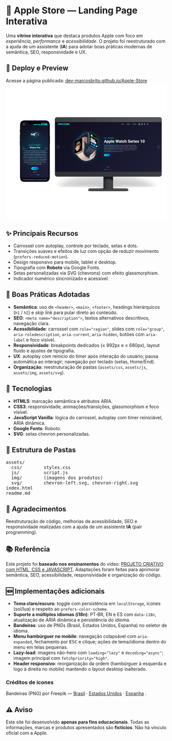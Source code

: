 <h1>🍏 Apple Store — Landing Page Interativa</h1>

<p>
  Uma <strong>vitrine interativa</strong> que destaca produtos Apple com foco em
  <em>experiência</em>, <em>performance</em> e <em>acessibilidade</em>. O projeto foi
  reestruturado com a ajuda de um assistente (<strong>IA</strong>) para adotar boas práticas modernas de semântica, SEO, responsividade e UX.
</p>

<h2>🔗 Deploy e Preview</h2>
<p>
  Acesse a página publicada: 
  <a href="https://dev-marcosbrito.github.io/Apple-Store/" target="_blank" rel="noopener noreferrer">dev-marcosbrito.github.io/Apple-Store</a> 
  
  <img src="https://github.com/Dev-MarcosBrito/Apple-Store/blob/main/assets/img/preview-1.png?raw=true" alt="img-preview">
</p>

<h2>✨ Principais Recursos</h2>
<ul>
  <li>Carrossel com autoplay, controle por teclado, setas e dots.</li>
  <li>Transições suaves e efeitos de luz com opção de reduzir movimento (<code>prefers-reduced-motion</code>).</li>
  <li>Design responsivo para mobile, tablet e desktop.</li>
  <li>Tipografia com <strong>Roboto</strong> via Google Fonts.</li>
  <li>Setas personalizadas via SVG (chevrons) com efeito glassmorphism.</li>
  <li>Indicador numérico sincronizado e acessível.</li>
</ul>

<h2>🧭 Boas Práticas Adotadas</h2>
<ul>
  <li><strong>Semântica</strong>: uso de <code>&lt;header&gt;</code>, <code>&lt;main&gt;</code>, <code>&lt;footer&gt;</code>, headings hierárquicos (<code>h1</code> / <code>h2</code>) e <em>skip link</em> para pular direto ao conteúdo.</li>
  <li><strong>SEO</strong>: <code>&lt;meta name="description"&gt;</code>, textos alternativos descritivos, navegação clara.</li>
  <li><strong>Acessibilidade</strong>: carrossel com <code>role="region"</code>, slides com <code>role="group"</code>, <code>aria-roledescription</code>, <code>aria-current</code>, <code>aria-hidden</code>, botões com <code>aria-label</code> e foco visível.</li>
  <li><strong>Responsividade</strong>: breakpoints dedicados (≤ 992px e ≤ 680px), layout fluido e ajustes de tipografia.</li>
  <li><strong>UX</strong>: autoplay com reinício do timer após interação do usuário; pausa automática ao interagir; navegação por teclado (setas, Home/End).</li>
  <li><strong>Organização</strong>: reestruturação de pastas (<code>assets/css</code>, <code>assets/js</code>, <code>assets/img</code>, <code>assets/svg</code>).</li>
</ul>

<h2>🧩 Tecnologias</h2>
<ul>
  <li><strong>HTML5</strong>: marcação semântica e atributos ARIA.</li>
  <li><strong>CSS3</strong>: responsividade, animações/transições, glassmorphism e foco visível.</li>
  <li><strong>JavaScript Vanilla</strong>: lógica do carrossel, autoplay com timer reiniciável, ARIA dinâmica.</li>
  <li><strong>Google Fonts</strong>: Roboto.</li>
  <li><strong>SVG</strong>: setas chevron personalizadas.</li>
</ul>

<h2>📁 Estrutura de Pastas</h2>
<pre>
assets/
  css/        styles.css
  js/         script.js
  img/        (imagens dos produtos)
  svg/        chevron-left.svg, chevron-right.svg
index.html
readme.md
</pre>

<h2>🤝 Agradecimentos</h2>
<p>
  Reestruturação de código, melhorias de acessibilidade, SEO e responsividade realizadas com a ajuda de um assistente <strong>IA</strong> (pair programming).
</p>

<h2>📚 Referência</h2>
<p>
  Este projeto foi <strong>baseado nos ensinamentos</strong> do vídeo:
  <a href="https://youtu.be/o_yiPCiwzUs?si=5hAv0MJd1AqGTziA" target="_blank" rel="noopener noreferrer">PROJETO CRIATIVO com HTML, CSS e JAVASCRIPT</a>.
  Adaptações foram feitas para aprimorar semântica, SEO, acessibilidade, responsividade e organização do código.
 </p>


<h2>🆕 Implementações adicionais</h2>
<ul>
  <li><strong>Tema claro/escuro</strong>: toggle com persistência em <code>localStorage</code>, ícones (sol/lua) e respeito ao <code>prefers-color-scheme</code>.</li>
  <li><strong>Suporte a múltiplos idiomas (i18n)</strong>: PT‑BR, EN e ES com <code>data-i18n</code>, atualização de <em>ARIA</em> dinâmica e persistência do idioma.</li>
  <li><strong>Bandeiras</strong>: uso de PNGs (Brasil, Estados Unidos, Espanha) no seletor de idioma.</li>
  <li><strong>Menu hambúrguer no mobile</strong>: navegação colapsável com <code>aria-expanded</code>, fechamento por <kbd>ESC</kbd> e clique; ações de tema/idioma dentro do menu em telas pequenas.</li>
  <li><strong>Lazy-load</strong>: imagens não-hero com <code>loading="lazy"</code> e <code>decoding="async"</code>; imagem principal com <code>fetchpriority="high"</code>.</li>
  <li><strong>Header responsivo</strong>: reorganização da ordem (hambúrguer à esquerda e logo à direita no mobile) mantendo o layout desktop inalterado.</li>
</ul>

<h3>Créditos de ícones</h3>
<p>
  Bandeiras (PNG) por Freepik — 
  <a href="https://www.flaticon.com/br/icones-gratis/brasil" target="_blank" rel="noopener noreferrer">Brasil</a> ·
  <a href="https://www.flaticon.com/br/icones-gratis/estados-unidos" target="_blank" rel="noopener noreferrer">Estados Unidos</a> ·
  <a href="https://www.flaticon.com/br/icones-gratis/espanha" target="_blank" rel="noopener noreferrer">Espanha</a>
.</p>


<h2>⚠️ Aviso</h2>
<p>
  Este site foi desenvolvido <strong>apenas para fins educacionais</strong>. Todas as informações, marcas e produtos apresentados são <strong>fictícios</strong>.
  Não há vínculo oficial com a Apple.
</p>
